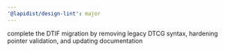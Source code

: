 ```yaml
---
'@lapidist/design-lint': major
---
```


complete the DTIF migration by removing legacy DTCG syntax, hardening pointer validation, and updating documentation
